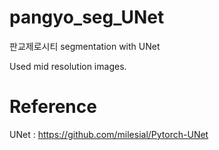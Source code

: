 # pangyo_seg_UNet
판교제로시티 segmentation with UNet

Used mid resolution images.



# Reference

UNet : https://github.com/milesial/Pytorch-UNet

